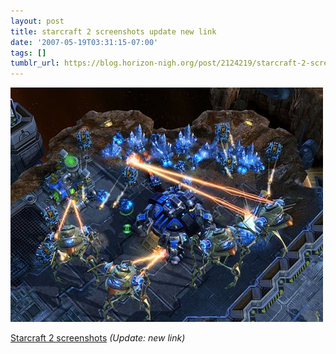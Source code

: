 ```yaml
---
layout: post
title: starcraft 2 screenshots update new link
date: '2007-05-19T03:31:15-07:00'
tags: []
tumblr_url: https://blog.horizon-nigh.org/post/2124219/starcraft-2-screenshots-update-new-link
---
```

 ![](/tumblr_files/2124219_r1_500.jpg)  

[Starcraft 2 screenshots](http://starcraft2.com/screenshots.xml) _(Update: new link)_

